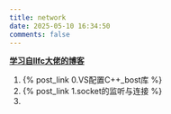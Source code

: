 ```yaml
---
title: network
date: 2025-05-10 16:34:50
comments: false
---
```

**[学习自llfc大佬的博客](https://llfc.club/home)** 
1. {% post_link 0.VS配置C++_bost库 %}
2. {% post_link 1.socket的监听与连接 %}
3. 
